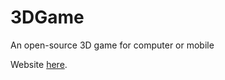 # 3DGame
An open-source 3D game for computer or mobile

Website <a href="https://d4q2.github.io/3DGame/">here</a>.
